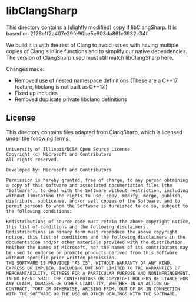 libClangSharp
===============================================================================

This directory contains a (slightly modified) copy if libClangSharp. It is based on 2126c1f2a407e29fe90be5e603da861c3932c34f.

We build it in with the rest of Clang to avoid issues with having multiple copies of Clang's inline functions and to simplify our native dependencies. The version of ClangSharp used must still match libClangSharp here.

Changes made:

* Removed use of nested namespace definitions (These are a C++17 feature, libclang is not built as C++17.)
* Fixed up includes
* Removed duplicate private libclang definitions

## License

This directory contains files adapted from ClangSharp, which is licensed under the following terms:

```
University of Illinois/NCSA Open Source License
Copyright (c) Microsoft and Contributors
All rights reserved.

Developed by: Microsoft and Contributors

Permission is hereby granted, free of charge, to any person obtaining a copy of this software and associated documentation files (the "Software"), to deal with the Software without restriction, including without limitation the rights to use, copy, modify, merge, publish, distribute, sublicense, and/or sell copies of the Software, and to permit persons to whom the Software is furnished to do so, subject to the following conditions:

Redistributions of source code must retain the above copyright notice, this list of conditions and the following disclaimers.
Redistributions in binary form must reproduce the above copyright notice, this list of conditions and the following disclaimers in the documentation and/or other materials provided with the distribution.
Neither the names of Microsoft, nor the names of its contributors may be used to endorse or promote products derived from this Software without specific prior written permission.
THE SOFTWARE IS PROVIDED "AS IS", WITHOUT WARRANTY OF ANY KIND, EXPRESS OR IMPLIED, INCLUDING BUT NOT LIMITED TO THE WARRANTIES OF MERCHANTABILITY, FITNESS FOR A PARTICULAR PURPOSE AND NONINFRINGEMENT. IN NO EVENT SHALL THE CONTRIBUTORS OR COPYRIGHT HOLDERS BE LIABLE FOR ANY CLAIM, DAMAGES OR OTHER LIABILITY, WHETHER IN AN ACTION OF CONTRACT, TORT OR OTHERWISE, ARISING FROM, OUT OF OR IN CONNECTION WITH THE SOFTWARE OR THE USE OR OTHER DEALINGS WITH THE SOFTWARE.
```

